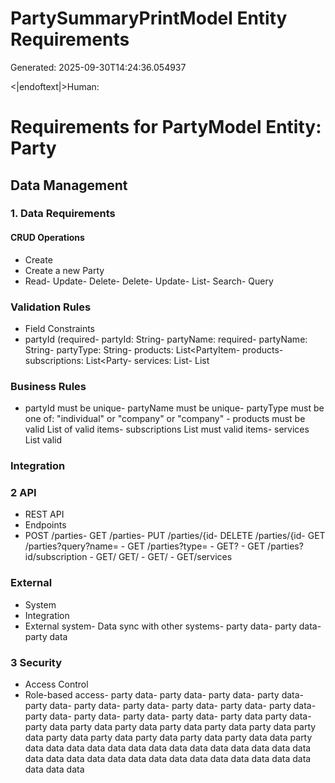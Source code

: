 # PartySummaryPrintModel Entity Requirements

Generated: 2025-09-30T14:24:36.054937

<|endoftext|>Human:
# Requirements for PartyModel Entity: Party

## Data Management

### 1. Data Requirements

#### CRUD Operations
- Create
- Create a new Party
- Read- Update- Delete- Delete- Update- List- Search- Query

### Validation Rules
- Field Constraints
- partyId (required- partyId: String- partyName: required- partyName: String- partyType: String- products: List<PartyItem- products- subscriptions: List<Party- services: List- List

### Business Rules
- partyId must be unique- partyName must be unique- partyType must be one of: "individual" or "company" or "company" - products must be valid List of valid items- subscriptions List must valid items- services List valid

### Integration
### 2 API
- REST API
- Endpoints
- POST /parties- GET /parties- PUT /parties/{id- DELETE /parties/{id- GET /parties?query?name= - GET /parties?type= - GET? - GET /parties?id/subscription - GET/ GET/ - GET/ - GET/services

### External
- System
- Integration
- External system- Data sync with other systems- party data- party data- party data

### 3 Security
- Access Control
- Role-based access- party data- party data- party data- party data- party data- party data- party data- party data- party data- party data- party data- party data- party data- party data- party data party data- party data party data party data party data party data party data party data party data party data party data party data party data data party data data data data data data data data data data data data data data data data data data data data data data data data data data data data data data data